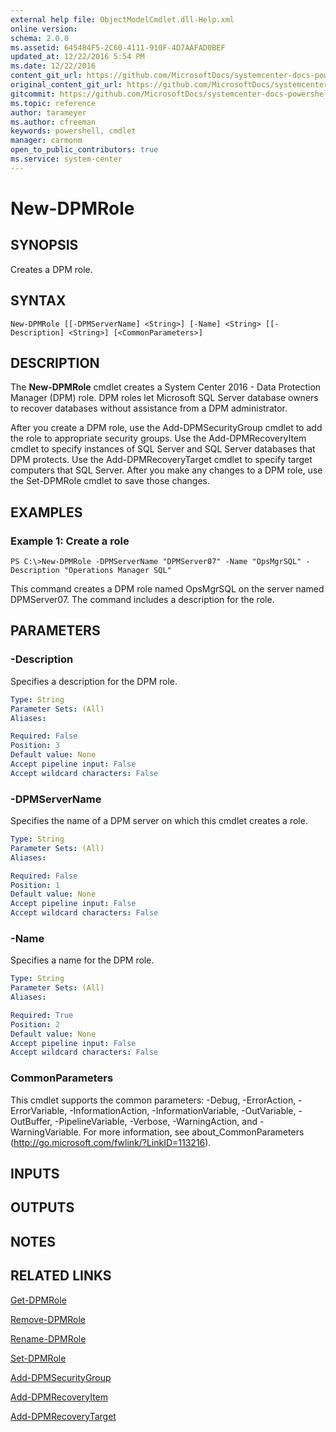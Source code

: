 ```yaml
---
external help file: ObjectModelCmdlet.dll-Help.xml
online version: 
schema: 2.0.0
ms.assetid: 645484F5-2C60-4111-910F-4D7AAFAD0BEF
updated_at: 12/22/2016 5:54 PM
ms.date: 12/22/2016
content_git_url: https://github.com/MicrosoftDocs/systemcenter-docs-powershell/blob/live/systemcenter-cmdlets/SystemCenter2016/DataProtectionManager/vlatest/New-DPMRole.md
original_content_git_url: https://github.com/MicrosoftDocs/systemcenter-docs-powershell/blob/live/systemcenter-cmdlets/SystemCenter2016/DataProtectionManager/vlatest/New-DPMRole.md
gitcommit: https://github.com/MicrosoftDocs/systemcenter-docs-powershell/blob/17c3a51bd892aad46c731d9f381f0704b4815004/systemcenter-cmdlets/SystemCenter2016/DataProtectionManager/vlatest/New-DPMRole.md
ms.topic: reference
author: tarameyer
ms.author: cfreeman
keywords: powershell, cmdlet
manager: carmonm
open_to_public_contributors: true
ms.service: system-center
---
```


# New-DPMRole

## SYNOPSIS
Creates a DPM role.

## SYNTAX

```
New-DPMRole [[-DPMServerName] <String>] [-Name] <String> [[-Description] <String>] [<CommonParameters>]
```

## DESCRIPTION
The **New-DPMRole** cmdlet creates a System Center 2016 - Data Protection Manager (DPM) role.
DPM roles let Microsoft SQL Server database owners to recover databases without assistance from a DPM administrator.

After you create a DPM role, use the Add-DPMSecurityGroup cmdlet to add the role to appropriate security groups.
Use the Add-DPMRecoveryItem cmdlet to specify instances of SQL Server and SQL Server databases that DPM protects.
Use the Add-DPMRecoveryTarget cmdlet to specify target computers that SQL Server.
After you make any changes to a DPM role, use the Set-DPMRole cmdlet to save those changes.

## EXAMPLES

### Example 1: Create a role
```
PS C:\>New-DPMRole -DPMServerName "DPMServer07" -Name "OpsMgrSQL" -Description "Operations Manager SQL"
```

This command creates a DPM role named OpsMgrSQL on the server named DPMServer07.
The command includes a description for the role.

## PARAMETERS

### -Description
Specifies a description for the DPM role.

```yaml
Type: String
Parameter Sets: (All)
Aliases: 

Required: False
Position: 3
Default value: None
Accept pipeline input: False
Accept wildcard characters: False
```

### -DPMServerName
Specifies the name of a DPM server on which this cmdlet creates a role.

```yaml
Type: String
Parameter Sets: (All)
Aliases: 

Required: False
Position: 1
Default value: None
Accept pipeline input: False
Accept wildcard characters: False
```

### -Name
Specifies a name for the DPM role.

```yaml
Type: String
Parameter Sets: (All)
Aliases: 

Required: True
Position: 2
Default value: None
Accept pipeline input: False
Accept wildcard characters: False
```

### CommonParameters
This cmdlet supports the common parameters: -Debug, -ErrorAction, -ErrorVariable, -InformationAction, -InformationVariable, -OutVariable, -OutBuffer, -PipelineVariable, -Verbose, -WarningAction, and -WarningVariable. For more information, see about_CommonParameters (http://go.microsoft.com/fwlink/?LinkID=113216).

## INPUTS

## OUTPUTS

## NOTES

## RELATED LINKS

[Get-DPMRole](xref:SystemCenter2016/DataProtectionManager/vlatest/Get-DPMRole.md)

[Remove-DPMRole](xref:SystemCenter2016/DataProtectionManager/vlatest/Remove-DPMRole.md)

[Rename-DPMRole](xref:SystemCenter2016/DataProtectionManager/vlatest/Rename-DPMRole.md)

[Set-DPMRole](xref:SystemCenter2016/DataProtectionManager/vlatest/Set-DPMRole.md)

[Add-DPMSecurityGroup](xref:SystemCenter2016/DataProtectionManager/vlatest/Add-DPMSecurityGroup.md)

[Add-DPMRecoveryItem](xref:SystemCenter2016/DataProtectionManager/vlatest/Add-DPMRecoveryItem.md)

[Add-DPMRecoveryTarget](xref:SystemCenter2016/DataProtectionManager/vlatest/Add-DPMRecoveryTarget.md)

